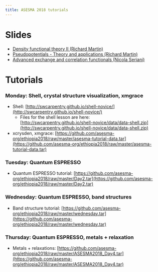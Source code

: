```yaml
---
title: ASESMA 2018 tutorials
---
```


# Slides

- [Density functional theory II (Richard Martin)](https://github.com/asesma-org/ethiopia2018/raw/master/slides/Martin-DFT.pdf)
- [Pseudopotentials - Theory and applications (Richard Martin)](https://github.com/asesma-org/ethiopia2018/raw/master/slides/Martin-Pseudopotentials.pdf)
- [Advanced exchange and correlation functionals (Nicola Seriani)](https://github.com/asesma-org/ethiopia2018/raw/master/slides/Seriani-functionals.pdf)

# Tutorials

### Monday: Shell, crystal structure visualization, xmgrace

- Shell: [http://swcarpentry.github.io/shell-novice/](http://swcarpentry.github.io/shell-novice/)
  - Files for the shell lesson are here: [http://swcarpentry.github.io/shell-novice/data/data-shell.zip](http://swcarpentry.github.io/shell-novice/data/data-shell.zip)
- xcrysden, xmgrace: [https://github.com/asesma-org/ethiopia2018/raw/master/asesma-tutorial-data.tar](https://github.com/asesma-org/ethiopia2018/raw/master/asesma-tutorial-data.tar)

### Tuesday: Quantum ESPRESSO

- Quantum ESPRESSO tutorial: [https://github.com/asesma-org/ethiopia2018/raw/master/Day2.tar](https://github.com/asesma-org/ethiopia2018/raw/master/Day2.tar)

### Wednesday: Quantum ESPRESSO, band structures

- Band structure tutorial: [https://github.com/asesma-org/ethiopia2018/raw/master/wednesday.tar](https://github.com/asesma-org/ethiopia2018/raw/master/wednesday.tar)

### Thursday: Quantum ESPRESSO, metals + relaxation

- Metals + relaxations: [https://github.com/asesma-org/ethiopia2018/raw/master/ASESMA2018_Day4.tar](https://github.com/asesma-org/ethiopia2018/raw/master/ASESMA2018_Day4.tar)

